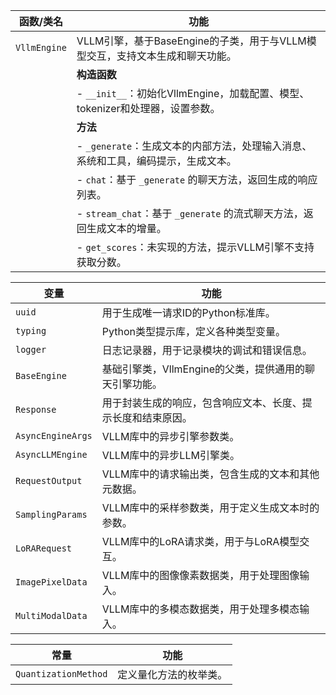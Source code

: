 |函数/类名| 功能|
|---|---|
|`VllmEngine`| VLLM引擎，基于BaseEngine的子类，用于与VLLM模型交互，支持文本生成和聊天功能。|
|| **构造函数**  
|| - `__init__`：初始化VllmEngine，加载配置、模型、tokenizer和处理器，设置参数。|
|| **方法**  
|| - `_generate`：生成文本的内部方法，处理输入消息、系统和工具，编码提示，生成文本。|
|| - `chat`：基于 `_generate` 的聊天方法，返回生成的响应列表。|
|| - `stream_chat`：基于 `_generate` 的流式聊天方法，返回生成文本的增量。|
|| - `get_scores`：未实现的方法，提示VLLM引擎不支持获取分数。|
  
  
|变量| 功能|
|---|---|
|`uuid`| 用于生成唯一请求ID的Python标准库。|
|`typing`| Python类型提示库，定义各种类型变量。|
|`logger`| 日志记录器，用于记录模块的调试和错误信息。|
|`BaseEngine`| 基础引擎类，VllmEngine的父类，提供通用的聊天引擎功能。|
|`Response`| 用于封装生成的响应，包含响应文本、长度、提示长度和结束原因。|
|`AsyncEngineArgs`| VLLM库中的异步引擎参数类。|
|`AsyncLLMEngine`| VLLM库中的异步LLM引擎类。|
|`RequestOutput`| VLLM库中的请求输出类，包含生成的文本和其他元数据。|
|`SamplingParams`| VLLM库中的采样参数类，用于定义生成文本时的参数。|
|`LoRARequest`| VLLM库中的LoRA请求类，用于与LoRA模型交互。|
|`ImagePixelData`| VLLM库中的图像像素数据类，用于处理图像输入。|
|`MultiModalData`| VLLM库中的多模态数据类，用于处理多模态输入。|
  
  
|常量| 功能|
|---|---|
|`QuantizationMethod`| 定义量化方法的枚举类。|
